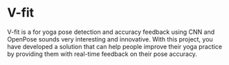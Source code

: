 # V-fit
V-fit is a for yoga pose detection and accuracy feedback using CNN and OpenPose sounds very interesting and innovative. With this project, you have developed a solution that can help people improve their yoga practice by providing them with real-time feedback on their pose accuracy.
